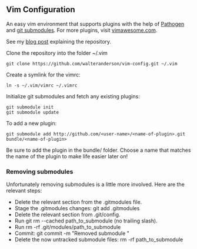 ## Vim Configuration

An easy vim environment that supports plugins with the help of [Pathogen](https://github.com/tpope/vim-pathogen) and [git submodules](http://git-scm.com/book/en/v2/Git-Tools-Submodules). For more plugins, visit [vimawesome.com](http://vimawesome.com/).

See my [blog post](http://walteranderson.me/2015/02/01/easy-vim-environment/) explaining the repository.

Clone the repository into the folder ~/.vim

    git clone https://github.com/walteranderson/vim-config.git ~/.vim 


Create a symlink for the vimrc:

    ln -s ~/.vim/vimrc ~/.vimrc


Initialize git submodules and fetch any existing plugins:

    git submodule init
    git submodule update


To add a new plugin:

    git submodule add http://github.com/<user-name>/<name-of-plugin>.git bundle/<name-of-plugin>

Be sure to add the plugin in the bundle/ folder. Choose a name that matches the name of the plugin to make life easier later on!

### Removing submodules

Unfortunately removing submodules is a little more involved. Here are the relevant steps:

- Delete the relevant section from the .gitmodules file.
- Stage the .gitmodules changes: git add .gitmodules
- Delete the relevant section from .git/config.
- Run git rm --cached path_to_submodule (no trailing slash).
- Run rm -rf .git/modules/path_to_submodule
- Commit: git commit -m "Removed submodule <name>"
- Delete the now untracked submodule files: rm -rf path_to_submodule
